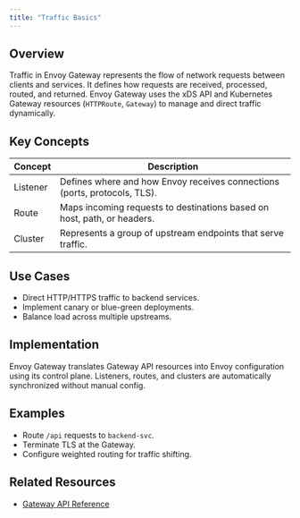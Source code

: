 ```yaml
---
title: "Traffic Basics"
---
```


## Overview
Traffic in Envoy Gateway represents the flow of network requests between clients and services. It defines how requests are received, processed, routed, and returned. Envoy Gateway uses the xDS API and Kubernetes Gateway resources (`HTTPRoute`, `Gateway`) to manage and direct traffic dynamically.

## Key Concepts

| Concept | Description |
|----------|--------------|
| Listener | Defines where and how Envoy receives connections (ports, protocols, TLS). |
| Route | Maps incoming requests to destinations based on host, path, or headers. |
| Cluster | Represents a group of upstream endpoints that serve traffic. |

## Use Cases
- Direct HTTP/HTTPS traffic to backend services.  
- Implement canary or blue-green deployments.  
- Balance load across multiple upstreams.  

## Implementation
Envoy Gateway translates Gateway API resources into Envoy configuration using its control plane. Listeners, routes, and clusters are automatically synchronized without manual config.

## Examples
- Route `/api` requests to `backend-svc`.  
- Terminate TLS at the Gateway.  
- Configure weighted routing for traffic shifting.

## Related Resources

- [Gateway API Reference](https://gateway-api.sigs.k8s.io/)

